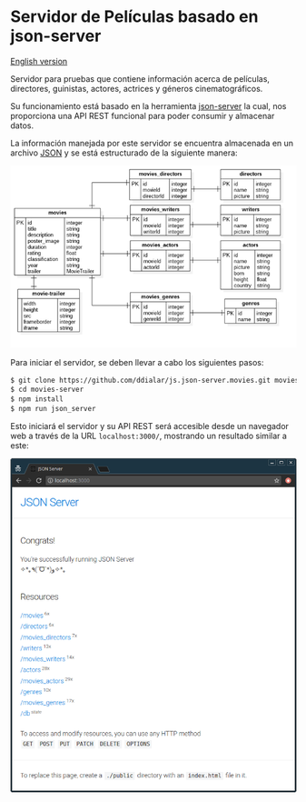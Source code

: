 # Servidor de Películas basado en json-server

[English version](README.EN.md)

Servidor para pruebas que contiene información acerca de películas, directores, guinistas, actores, actrices y géneros cinematográficos.

Su funcionamiento está basado en la herramienta [json-server](https://github.com/typicode/json-server) la cual, nos proporciona una API REST funcional para poder consumir y almacenar datos.

La información manejada por este servidor se encuentra almacenada en un archivo [JSON](db/data.json) y se está estructurado de la siguiente manera:

![DB Structure](images/repository/db-structure.png)

Para iniciar el servidor, se deben llevar a cabo los siguientes pasos:

```sh
$ git clone https://github.com/ddialar/js.json-server.movies.git movies-server
$ cd movies-server
$ npm install
$ npm run json_server
```

Esto iniciará el servidor y su API REST será accesible desde un navegador web a través de la URL `localhost:3000/`, mostrando un resultado similar a este:

![Server running up](images/repository/server-running-up.png)